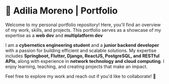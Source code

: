 # 🌟 Adilia Moreno | Portfolio  

Welcome to my personal portfolio repository! Here, you'll find an overview of my work, skills, and projects. This portfolio serves as a showcase of my expertise as a **web dev** and **multiplatform dev**

I am a **cybernetics engineering student** and a **junior backend developer** with a passion for building efficient and scalable solutions. My expertise includes **Springboot, Flutter, Django, ReactJS, PostgreSQL, and RESTful APIs**, along with experience in **network technology and cloud computing**. I enjoy learning, teaching, and creating projects that make an impact.  


Feel free to explore my work and reach out if you'd like to collaborate! 🚀  